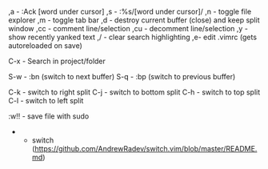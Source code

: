 ,a - :Ack [word under cursor]
,s - :%s/[word under cursor]/
,n - toggle file explorer
,m - toggle tab bar
,d - destroy current buffer (close) and keep split window
,cc - comment line/selection
,cu - decomment line/selection
,y - show recently yanked text
,/ - clear search highlighting
,e- edit .vimrc (gets autoreloaded on save)

C-x - Search in project/folder

S-w - :bn (switch to next buffer)
S-q - :bp (switch to previous buffer)

C-k - switch to right split
C-j - switch to bottom split
C-h - switch to top split
C-l - switch to left split

:w!! - save file with sudo

- - switch (https://github.com/AndrewRadev/switch.vim/blob/master/README.md)

